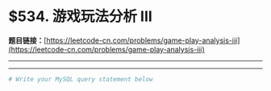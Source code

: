 # $534. 游戏玩法分析 III

**题目链接：**[https://leetcode-cn.com/problems/game-play-analysis-iii](https://leetcode-cn.com/problems/game-play-analysis-iii)

---

<Cards card="leetcode_534_game-play-analysis-iii"></Cards>

---

```sh
# Write your MySQL query statement below
```
